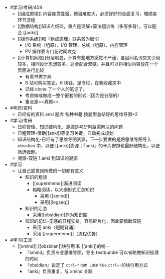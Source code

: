 - #学习/考研/408
	- [[组成原理]] 内容连贯性强，题目难度大，必须好好的全面复习，理顺各环节流程
	- [[数据结构]]知识点细碎，重点是理解+算法题训练（多写多背），可以配合 [[anki]]
	- [[操作系统]]和『组成原理』联系较为密切
		- I/O 系统（组原）、I/O 管理、总线（组原）、内存管理
		- PV 操作要专门花时间攻克
	- [[计算机网络]]分层明显，计算有些地方感觉不严谨，各层间名词交叉引用较多，相同设计思想较多，适合配合双链，并且可以将相似内容放在一个页面进行比较
		- 有黑书做字典
		- B 站可购买笔记，6 块钱，是专栏，在我收藏夹中
		- 已经 clone 了一个人的笔记了。
		- 考虑做成做成一整个嵌套的形式（因为是分层的）
		- 重点是==真题==
- #考研/资料
	- 已经有的资料
	  anki 题库
	  各种书籍
	  按题型总结好的思维导图×2
- #学习/考研
	- 日程管理、知识结构化、溯源是考研时亟需解决的问题
	- 日程管理-借助[[anki]]等复习关键，自动完成规划
	- 知识结构化-已经有了思维导图资源，下一步要做的是将思维导图导入 obsidian 中，以便 [[anki]]溯源；『anki』的卡片安排也最好结构化，以便筛选做题。
	- 溯源-双链
	  1.anki 到知识的溯源
- #学习
	- 让自己感觉到所做的一切都有意义
		- 知识的粗读
			- [[supermemo]]渐进阅读
			- 粗略阅读，以大纲形式汇总知识
				- 采用 [[xmind]]
				- 采用[[logseq]]
		- 知识的汇总
			- 采用[[obsidian]]作为知识库
		- 知识的记忆-无感的日程安排，容易碎片化，因此要借助双链
			- 采用 anki（短期背诵）
			- 采用 [[supermemo]]（流程优势）
- #学习/工具
	- [[xmind]] [[obsidian]]块引用 和 [[anki]]的统一
		- 『xmind』负责专业思维导图，导出 textbundle 可以省略做知识梳理的时间
		- 『obsidian』设定了 `ctrl+*` `NUM LOCK下66` `ctrl+-`的块引用方式
		- 『anki』负责重复，与 xmind 关联
